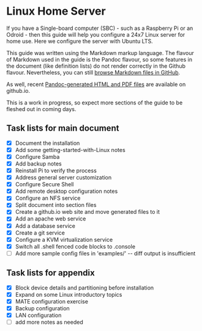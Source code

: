 # Linux Home Server

If you have a Single-board computer (SBC) - such as a Raspberry Pi or
an Odroid - then this guide will help you configure a 24x7 Linux server
for home use.  Here we configure the server with Ubuntu LTS.

This guide was written using the Markdown markup language.  The flavour
of Markdown used in the guide is the Pandoc flavour, so some features in
the document (like definition lists) do not render correctly in the
Github flavour.  Nevertheless, you can still 
[browse Markdown files in GitHub][mygithub.com].

As well, recent [Pandoc-generated HTML and PDF files][mygithub.io] are
available on github.io.

This is a work in progress, so expect more sections of the guide to be
fleshed out in coming days.

## Task lists for main document
- [x] Document the installation 
- [x] Add some getting-started-with-Linux notes
- [x] Configure Samba
- [x] Add backup notes
- [x] Reinstall Pi to verify the process 
- [x] Address general server customization
- [x] Configure Secure Shell
- [x] Add remote desktop configuration notes
- [x] Configure an NFS service
- [x] Split document into section files
- [x] Create a github.io web site and move generated files to it
- [x] Add an apache web service
- [x] Add a database service
- [x] Create a git service
- [x] Configure a KVM virtualization service
- [x] Switch all .shell fenced code blocks to .console
- [ ] Add more sample config files in 'examples/' -- diff output is insufficient

## Task lists for appendix ##
- [x] Block device details and partitioning before installation
- [x] Expand on some Linux introductory topics
- [x] MATE configuration exercise
- [x] Backup configuration
- [x] LAN configuration
- [ ] add more notes as needed

[mygithub.com]:https://github.com/deatrich/linux-home-server/
[mygithub.io]: https://deatrich.github.io/linux-home-server/
